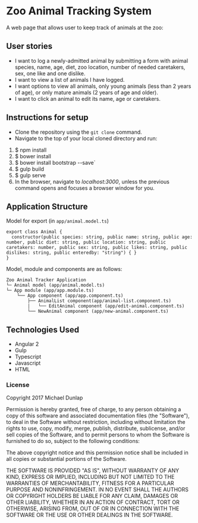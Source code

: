 # Zoo Animal Tracking System
A web page that allows user to keep track of animals at the zoo:

## User stories
* I want to log a newly-admitted animal by submitting a form with animal species, name, age, diet, zoo location, number of needed caretakers, sex, one like and one dislike.
* I want to view a list of animals I have logged.
* I want options to view all animals, only young animals (less than 2 years of age), or only mature animals (2 years of age and older).
* I want to click an animal to edit its name, age or caretakers.

## Instructions for setup

* Clone the repository using the `git clone` command.
* Navigate to the top of your local cloned directory and run:
1. $ npm install
2. $ bower install
5. $ bower install bootstrap --save`
3. $ gulp build
4. $ gulp serve
6. In the browser, navigate to *localhost:3000*, unless the previous command opens and focuses a browser window for you.

## Application Structure
Model for export (in `app/animal.model.ts`)

```
export class Animal {
  constructor(public species: string, public name: string, public age: number, public diet: string, public location: string, public caretakers: number, public sex: string, public likes: string, public dislikes: string, public enteredby: "string") { }
}
```

Model, module and components are as follows:

```
Zoo Animal Tracker Application
└─ Animal model (app/animal.model.ts)
└─ App module (app/app.module.ts)
    └── App component (app/app.component.ts)
        ├── AnimalList component(app/animal-list.component.ts)
        |   └── EditAnimal component (app/edit-animal.component.ts)
        └── NewAnimal component (app/new-animal.component.ts)
```

## Technologies Used
* Angular 2
* Gulp
* Typescript
* Javascript
* HTML
### License
Copyright 2017 Michael Dunlap

Permission is hereby granted, free of charge, to any person obtaining a copy of this software and associated documentation files (the "Software"), to deal in the Software without restriction, including without limitation the rights to use, copy, modify, merge, publish, distribute, sublicense, and/or sell copies of the Software, and to permit persons to whom the Software is furnished to do so, subject to the following conditions:

The above copyright notice and this permission notice shall be included in all copies or substantial portions of the Software.

THE SOFTWARE IS PROVIDED "AS IS", WITHOUT WARRANTY OF ANY KIND, EXPRESS OR IMPLIED, INCLUDING BUT NOT LIMITED TO THE WARRANTIES OF MERCHANTABILITY, FITNESS FOR A PARTICULAR PURPOSE AND NONINFRINGEMENT. IN NO EVENT SHALL THE AUTHORS OR COPYRIGHT HOLDERS BE LIABLE FOR ANY CLAIM, DAMAGES OR OTHER LIABILITY, WHETHER IN AN ACTION OF CONTRACT, TORT OR OTHERWISE, ARISING FROM, OUT OF OR IN CONNECTION WITH THE SOFTWARE OR THE USE OR OTHER DEALINGS IN THE SOFTWARE.
